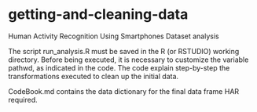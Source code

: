 # getting-and-cleaning-data
Human Activity Recognition Using Smartphones Dataset analysis

The script run_analysis.R must be saved in the R (or RSTUDIO) working directory. 
Before being executed, it is necessary to customize the variable pathwd, as indicated in the code.
The code explain step-by-step the transformations executed to clean up the initial data.

CodeBook.md contains the data dictionary for the final data frame HAR required.

